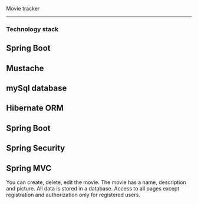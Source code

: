 Movie tracker
***
### Technology stack
Spring Boot
---
Mustache
---
mySql database
---
Hibernate ORM
---
Spring Boot
---
Spring Security
---
Spring MVC
---


You can create, delete, edit the movie. The movie has a name, description and picture. 
All data is stored in a database. Access to all pages except registration
and authorization only for registered users. 

